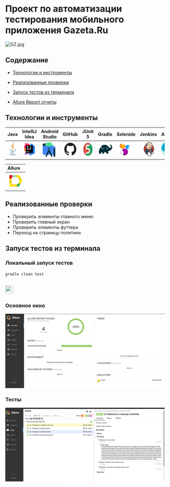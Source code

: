<h1 >Проект по автоматизации тестирования мобильного приложения Gazeta.Ru</h1>

![GZ.jpg](images/logo/GZ.jpg)

## Содержание 

* <a href="#tools">Технологии и инструменты</a>

* <a href="#cases">Реализованные проверки</a>

* <a href="#console">Запуск тестов из терминала</a>

* <a href="#allure">Allure Report отчеты</a>

## Технологии и инструменты

| Java                                                                                                     | IntelliJ Idea                                                                                                                 | Android Studio                                                                                                                              | GitHub                                                                                                    | JUnit 5                                                                                                           | Gradle                                                                                                     | Selenide                                                                                                         |  Jenkins                                                                                                           |  Appium                                                                                                                      |
|:---------------------------------------------------------------------------------------------------------|-------------------------------------------------------------------------------------------------------------------------------|---------------------------------------------------------------------------------------------------------------------------------------------|-----------------------------------------------------------------------------------------------------------|-------------------------------------------------------------------------------------------------------------------|------------------------------------------------------------------------------------------------------------|------------------------------------------------------------------------------------------------------------------|-------------------------------------------------------------------------------------------------------------------:|------------------------------------------------------------------------------------------------------------------------------|
| <a href="https://www.java.com/"><img src="images/logo/Java.svg" width="50" height="50"  alt="Java"/></a> | <a id ="tech" href="https://www.jetbrains.com/idea/"><img src="images/logo/Idea.svg" width="50" height="50"  alt="IDEA"/></a> | <a href="https://developer.android.com/studio"><img src="images/logo/Android-studio.svg" width="50" height="50"  alt="Android Studio"/></a> | <a href="https://github.com/"><img src="images/logo/GitHub.svg" width="50" height="50"  alt="Github"/></a>| <a href="https://junit.org/junit5/"><img src="images/logo/Junit5.svg" width="50" height="50"  alt="JUnit 5"/></a> | <a href="https://gradle.org/"><img src="images/logo/Gradle.svg" width="50" height="50"  alt="Gradle"/></a> | <a href="https://selenide.org/"><img src="images/logo/Selenide.svg" width="50" height="50"  alt="Selenide"/></a> |   <a href="https://www.jenkins.io/"><img src="images/logo/Jenkins.svg" width="50" height="50"  alt="Jenkins"/></a> | <a href="https://appium.io/"><img src="images/logo/Appium.svg" width="50" height="50"  alt="Appium"/></a>              |


|Allure                                                                                                                         |                                                                                                                                                       
|:------------------------------------------------------------------------------------------------------------------------------|
|<a href="https://github.com/allure-framework"><img src="images/logo/Allure.svg" width="50" height="50"  alt="Allure"/></a>     | 


<a id="cases"></a>
##  Реализованные проверки

-  Проверить элементы главного меню
-  Проверить главный экран
-  Проверить элементы футтера
-  Переход на страницу политики

<a id="console"></a>
##  Запуск тестов из терминала
### Локальный запуск тестов

```
gradle clean test 
```

<a id="allure"></a>
## <img src="media/logo/Allure.svg" width="25" height="25"/></a> 

### Основное окно

<p align="center">
<img title="Allure Dashboard" src="images/screen/AllureReport.png">
</p>

### Тесты

<p align="center">
<img title="Allure Tests" src="images/screen/AllureCase.png">
</p>

